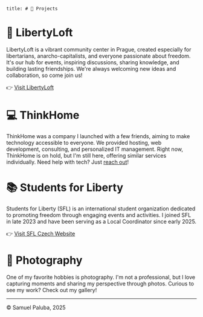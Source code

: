 ```hero
title: # 🚀 Projects
```

# 🗽 LibertyLoft

LibertyLoft is a vibrant community center in Prague, created especially for libertarians, anarcho-capitalists, and everyone passionate about freedom. It's our hub for events, inspiring discussions, sharing knowledge, and building lasting friendships. We're always welcoming new ideas and collaboration, so come join us!

👉 [Visit LibertyLoft](https://LibertyLoft.cz)

# 💻 ThinkHome

ThinkHome was a company I launched with a few friends, aiming to make technology accessible to everyone. We provided hosting, web development, consulting, and personalized IT management. Right now, ThinkHome is on hold, but I'm still here, offering similar services individually. Need help with tech? Just [reach out](/contact)!

# 📚 Students for Liberty

Students for Liberty (SFL) is an international student organization dedicated to promoting freedom through engaging events and activities. I joined SFL in late 2023 and have been serving as a Local Coordinator since early 2025.

👉 [Visit SFL Czech Website](https://studentizasvoboducz.cz)

# 📸 Photography

One of my favorite hobbies is photography. I'm not a professional, but I love capturing moments and sharing my perspective through photos. Curious to see my work? Check out my gallery!

---
© Samuel Paluba, 2025
